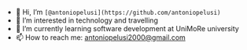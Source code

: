 - 👋 Hi, I’m `[@antoniopelusi](https://github.com/antoniopelusi)`
- 👀 I’m interested in technology and travelling
- 🌱 I’m currently learning software development at UniMoRe university
- 📫 How to reach me: antoniopelusi2000@gmail.com
